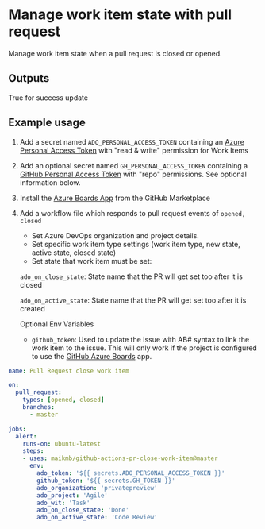 # Manage work item state with pull request

Manage work item state when a pull request is closed or opened.

## Outputs
True for success update

## Example usage

1. Add a secret named `ADO_PERSONAL_ACCESS_TOKEN` containing an [Azure Personal Access Token](https://docs.microsoft.com/en-us/azure/devops/organizations/accounts/use-personal-access-tokens-to-authenticate) with "read & write" permission for Work Items

2. Add an optional secret named `GH_PERSONAL_ACCESS_TOKEN` containing a [GitHub Personal Access Token](https://help.github.com/en/enterprise/2.17/user/github/authenticating-to-github/creating-a-personal-access-token-for-the-command-line) with "repo" permissions. See optional information below.

3. Install the [Azure Boards App](https://github.com/marketplace/azure-boards) from the GitHub Marketplace

4. Add a workflow file which responds to pull request events of `opened, closed`

   - Set Azure DevOps organization and project details.
   - Set specific work item type settings (work item type, new state, active state, closed state)
   - Set state that work item must be set:
    
    `ado_on_close_state`: State name that the PR will get set too after it is closed

    `ado_on_active_state`: State name that the PR will get set too after it is created

   Optional Env Variables

   - `github_token`: Used to update the Issue with AB# syntax to link the work item to the issue. This will only work if the project is configured to use the [GitHub Azure Boards](https://github.com/marketplace/azure-boards) app.

```yaml
name: Pull Request close work item

on:
  pull_request:
    types: [opened, closed]
    branches:
      - master

jobs:
  alert:
    runs-on: ubuntu-latest
    steps:
    - uses: maikmb/github-actions-pr-close-work-item@master
      env:
        ado_token: '${{ secrets.ADO_PERSONAL_ACCESS_TOKEN }}'   
        github_token: '${{ secrets.GH_TOKEN }}'    
        ado_organization: 'privatepreview'
        ado_project: 'Agile'
        ado_wit: 'Task'
        ado_on_close_state: 'Done'
        ado_on_active_state: 'Code Review'         
```
